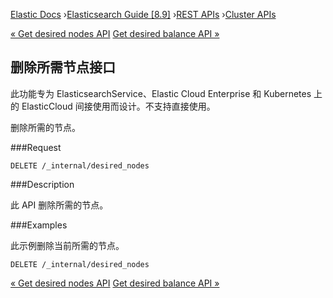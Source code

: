 

[Elastic Docs](/guide/) ›[Elasticsearch Guide [8.9]](index.md) ›[REST
APIs](rest-apis.md) ›[Cluster APIs](cluster.md)

[« Get desired nodes API](get-desired-nodes.md) [Get desired balance API
»](get-desired-balance.md)

## 删除所需节点接口

此功能专为 ElasticsearchService、Elastic Cloud Enterprise 和 Kubernetes 上的 ElasticCloud 间接使用而设计。不支持直接使用。

删除所需的节点。

###Request

    
    
    DELETE /_internal/desired_nodes

###Description

此 API 删除所需的节点。

###Examples

此示例删除当前所需的节点。

    
    
    DELETE /_internal/desired_nodes

[« Get desired nodes API](get-desired-nodes.md) [Get desired balance API
»](get-desired-balance.md)
